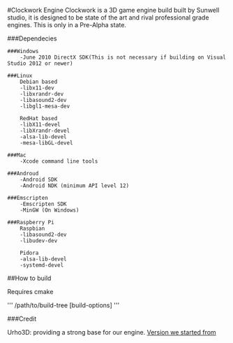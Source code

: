 #Clockwork Engine
 Clockwork is a 3D game engine build built by Sunwell studio, it is designed to be state of the art and rival professional grade engines. This is only in a Pre-Alpha state.

###Dependecies

    ###Windows
    	-June 2010 DirectX SDK(This is not necessary if building on Visual Studio 2012 or newer)

    ###Linux
    	Debian based
    	-libx11-dev
    	-libxrandr-dev
    	-libasound2-dev
    	-libgl1-mesa-dev

    	RedHat based
    	-libX11-devel
    	-libXrandr-devel
    	-alsa-lib-devel 
    	-mesa-libGL-devel

    ###Mac
    	-Xcode command line tools
    
    ###Androud
    	-Android SDK
    	-Android NDK (minimum API level 12) 

    ###Emscripten
    	-Emscripten SDK
    	-MinGW (On Windows)

    ###Raspberry Pi
    	Raspbian
    	-libasound2-dev
    	-libudev-dev

    	Pidora
    	-alsa-lib-devel
    	-systemd-devel



##How to build

Requires cmake

'''
<script-name> /path/to/build-tree [build-options]
'''



###Credit

Urho3D: providing a strong base for our engine. [Version we started from](https://github.com/urho3d/Urho3D/tree/c94bd4310b06e423b4f540e41da269d42fe09a2b)
